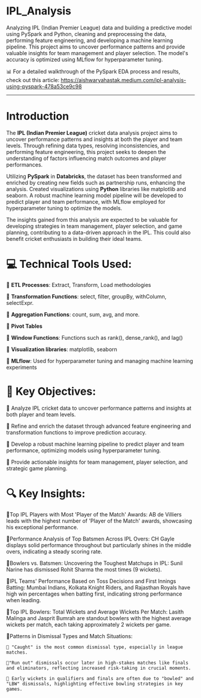 # IPL_Analysis

Analyzing IPL (Indian Premier League) data and building a predictive model using PySpark and Python, cleaning and preprocessing the data, performing feature engineering, and developing a machine learning pipeline. This project aims to uncover performance patterns and provide valuable insights for team management and player selection. The model's accuracy is optimized using MLflow for hyperparameter tuning.


📊 For a detailed walkthrough of the PySpark EDA process and results, check out this article: https://aishwaryahastak.medium.com/ipl-analysis-using-pyspark-478a53ce9c98

---
# Introduction

The **IPL (Indian Premier League)** cricket data analysis project aims to uncover performance patterns and insights at both the player and team levels. Through refining data types, resolving inconsistencies, and performing feature engineering, this project seeks to deepen the understanding of factors influencing match outcomes and player performances.

Utilizing **PySpark** in **Databricks**, the dataset has been transformed and enriched by creating new fields such as partnership runs, enhancing the analysis. Created visualizations using **Python** libraries like matplotlib and seaborn. A robust machine learning model pipeline will be developed to predict player and team performance, with MLflow employed for hyperparameter tuning to optimize the models.

The insights gained from this analysis are expected to be valuable for developing strategies in team management, player selection, and game planning, contributing to a data-driven approach in the IPL. This could also benefit cricket enthusiasts in building their ideal teams.


# 💻 Technical Tools Used:

🔹 **ETL Processes**: Extract, Transform, Load methodologies

🔹 **Transformation Functions**: select, filter, groupBy, withColumn, selectExpr.

🔹 **Aggregation Functions**: count, sum, avg, and more.

🔹 **Pivot Tables** 

🔹 **Window Functions**: Functions such as rank(), dense_rank(), and lag()

🔹 **Visualization libraries**: matplotlib, seaborn 

🔹 **MLflow**: Used for hyperparameter tuning and managing machine learning experiments

# 🎯 Key Objectives:

🔹 Analyze IPL cricket data to uncover performance patterns and insights at both player and team levels.

🔹 Refine and enrich the dataset through advanced feature engineering and transformation functions to improve prediction accuracy.

🔹 Develop a robust machine learning pipeline to predict player and team performance, optimizing models using hyperparameter tuning.

🔹 Provide actionable insights for team management, player selection, and strategic game planning.

# 🔍 Key Insights:

🔹Top IPL Players with Most 'Player of the Match' Awards:
  AB de Villiers leads with the highest number of 'Player of the Match' awards, showcasing his exceptional performance.
  
🔹Performance Analysis of Top Batsmen Across IPL Overs:
  CH Gayle displays solid performance throughout but particularly shines in the middle overs, indicating a steady scoring rate.

🔹Bowlers vs. Batsmen: Uncovering the Toughest Matchups in IPL:
  Sunil Narine has dismissed Rohit Sharma the most times (9 wickets).

🔹IPL Teams' Performance Based on Toss Decisions and First Innings Batting:
  Mumbai Indians, Kolkata Knight Riders, and Rajasthan Royals have high win percentages when batting first, indicating strong performance when leading.

🔹Top IPL Bowlers: Total Wickets and Average Wickets Per Match:
  Lasith Malinga and Jasprit Bumrah are standout bowlers with the highest average wickets per match, each taking approximately 2 wickets per game.

🔹Patterns in Dismissal Types and Match Situations:

    🔸 "Caught" is the most common dismissal type, especially in league matches.
    
    🔸"Run out" dismissals occur later in high-stakes matches like finals and eliminators, reflecting increased risk-taking in crucial moments.
    
    🔸 Early wickets in qualifiers and finals are often due to "bowled" and "LBW" dismissals, highlighting effective bowling strategies in key games.

